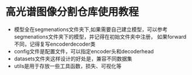 # 高光谱图像分割仓库使用教程

- 模型全在segmenations文件夹下,如果需要自己建立模型，可以参考segmenations文件夹下的模型，并记得在初始文件夹中注册，
如果forward不同，记得复写encoderdecoder类
- config文件是配置文件，可以指定encoder头和decoderhead
- datasets文件夹这样设计的好处是，兼容不同数据集
- utils是用于存放一些工具函数，损失、可视化等